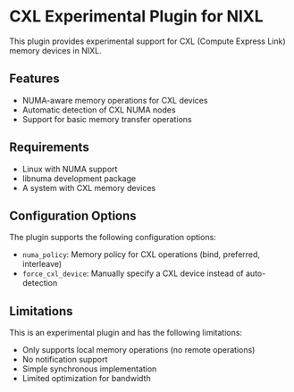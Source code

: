 # CXL Experimental Plugin for NIXL

This plugin provides experimental support for CXL (Compute Express Link) memory devices in NIXL.

## Features

- NUMA-aware memory operations for CXL devices
- Automatic detection of CXL NUMA nodes
- Support for basic memory transfer operations

## Requirements

- Linux with NUMA support
- libnuma development package
- A system with CXL memory devices

## Configuration Options

The plugin supports the following configuration options:

- `numa_policy`: Memory policy for CXL operations (bind, preferred, interleave)
- `force_cxl_device`: Manually specify a CXL device instead of auto-detection

## Limitations

This is an experimental plugin and has the following limitations:

- Only supports local memory operations (no remote operations)
- No notification support
- Simple synchronous implementation
- Limited optimization for bandwidth
